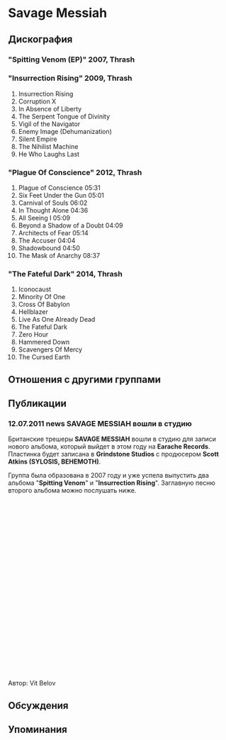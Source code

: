 # Savage Messiah



## Дискография

### "Spitting Venom (EP)" 2007, Thrash



### "Insurrection Rising" 2009, Thrash

1. Insurrection Rising
2. Corruption X
3. In Absence of Liberty
4. The Serpent Tongue of Divinity
5. Vigil of the Navigator
6. Enemy Image (Dehumanization)
7. Silent Empire
8. The Nihilist Machine
9. He Who Laughs Last

### "Plague Of Conscience" 2012, Thrash

1. Plague of Conscience 05:31 
2. Six Feet Under the Gun 05:01 
3. Carnival of Souls 06:02 
4. In Thought Alone 04:36 
5. All Seeing I 05:09 
6. Beyond a Shadow of a Doubt 04:09 
7. Architects of Fear 05:14 
8. The Accuser 04:04 
9. Shadowbound 04:50 
10. The Mask of Anarchy 08:37


### "The Fateful Dark" 2014, Thrash

01. Iconocaust
02. Minority Of One
03. Cross Of Babylon
04. Hellblazer
05. Live As One Already Dead
06. The Fateful Dark
07. Zero Hour
08. Hammered Down
09. Scavengers Of Mercy
10. The Cursed Earth


## Отношения с другими группами


## Публикации

### 12.07.2011 news SAVAGE MESSIAH вошли в студию

<P>Британские трешеры <STRONG>SAVAGE MESSIAH</STRONG> вошли в студию для записи нового альбома, который выйдет в этом году на <STRONG>Earache Records</STRONG>. Пластинка будет записана в <STRONG>Grindstone Studios</STRONG> с продюсером <STRONG>Scott Atkins (SYLOSIS, BEHEMOTH)</STRONG>. </P>
<P>Группа была образована в 2007 году и уже успела выпустить два альбома "<STRONG>Spitting Venom</STRONG>"&nbsp;и "<STRONG>Insurrection Rising</STRONG>". Заглавную песню второго альбома можно послушать ниже.</P>
<P>
<CENTER>
<OBJECT style="WIDTH: 640px; HEIGHT: 390px"><PARAM NAME="movie" VALUE="http://www.youtube.com/v/f3R2uE2l8R4?version=3"><PARAM NAME="allowFullScreen" VALUE="true"><PARAM NAME="allowScriptAccess" VALUE="always">
<embed src="http://www.youtube.com/v/f3R2uE2l8R4?version=3" type="application/x-shockwave-flash" allowfullscreen="true" allowScriptAccess="always" width="640" height="390"></OBJECT>
<P></P></CENTER>
Автор: Vit Belov


## Обсуждения


## Упоминания

